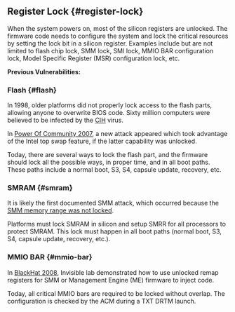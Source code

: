<!--- @file
  register-lock.md for EDK II Secure Code Review Guide

  Copyright (c) 2019, Intel Corporation. All rights reserved.<BR>

  Redistribution and use in source (original document form) and 'compiled'
  forms (converted to PDF, epub, HTML and other formats) with or without
  modification, are permitted provided that the following conditions are met:

  1) Redistributions of source code (original document form) must retain the
     above copyright notice, this list of conditions and the following
     disclaimer as the first lines of this file unmodified.

  2) Redistributions in compiled form (transformed to other DTDs, converted to
     PDF, epub, HTML and other formats) must reproduce the above copyright
     notice, this list of conditions and the following disclaimer in the
     documentation and/or other materials provided with the distribution.

  THIS DOCUMENTATION IS PROVIDED BY TIANOCORE PROJECT "AS IS" AND ANY EXPRESS OR
  IMPLIED WARRANTIES, INCLUDING, BUT NOT LIMITED TO, THE IMPLIED WARRANTIES OF
  MERCHANTABILITY AND FITNESS FOR A PARTICULAR PURPOSE ARE DISCLAIMED. IN NO
  EVENT SHALL TIANOCORE PROJECT  BE LIABLE FOR ANY DIRECT, INDIRECT, INCIDENTAL,
  SPECIAL, EXEMPLARY, OR CONSEQUENTIAL DAMAGES (INCLUDING, BUT NOT LIMITED TO,
  PROCUREMENT OF SUBSTITUTE GOODS OR SERVICES; LOSS OF USE, DATA, OR PROFITS;
  OR BUSINESS INTERRUPTION) HOWEVER CAUSED AND ON ANY THEORY OF LIABILITY,
  WHETHER IN CONTRACT, STRICT LIABILITY, OR TORT (INCLUDING NEGLIGENCE OR
  OTHERWISE) ARISING IN ANY WAY OUT OF THE USE OF THIS DOCUMENTATION, EVEN IF
  ADVISED OF THE POSSIBILITY OF SUCH DAMAGE.

-->

## Register Lock {#register-lock}

When the system powers on, most of the silicon registers are unlocked. The firmware code needs to configure the system and lock the critical resources by setting the lock bit in a silicon register. Examples include but are not limited to flash chip lock, SMM lock, SMI lock, MMIO BAR configuration lock, Model Specific Register (MSR) configuration lock, etc.

**Previous Vulnerabilities:**

### Flash {#flash}

In 1998, older platforms did not properly lock access to the flash parts, allowing anyone to overwrite BIOS code. Sixty million computers were believed to be infected by the [CIH](https://en.wikipedia.org/wiki/CIH_(computer_virus)) virus.

In [Power Of Community 2007](http://powerofcommunity.net/poc2007/sunbing.pdf), a new attack appeared which took advantage of the Intel top swap feature, if the latter capability was unlocked.

Today, there are several ways to lock the flash part, and the firmware should lock all the possible ways, in proper time, and in all boot paths. These paths include a normal boot, S3, S4, capsule update, recovery, etc.

### SMRAM {#smram}

It is likely the first documented SMM attack, which occurred because the [SMM memory range was not locked](https://www.researchgate.net/publication/241643659_Using_CPU_System_Management_Mode_to_Circumvent_Operating_System_Security_Functions).

Platforms must lock SMRAM in silicon and setup SMRR for all processors to protect SMRAM. This lock must happen in all boot paths (normal boot, S3, S4, capsule update, recovery, etc.).

### MMIO BAR {#mmio-bar}

In [BlackHat 2008](https://invisiblethingslab.com/resources/bh08/part2-full.pdf), Invisible lab demonstrated how to use unlocked remap registers for SMM or Management Engine (ME) firmware to inject code.

Today, all critical MMIO bars are required to be locked without overlap. The configuration is checked by the ACM during a TXT DRTM launch.